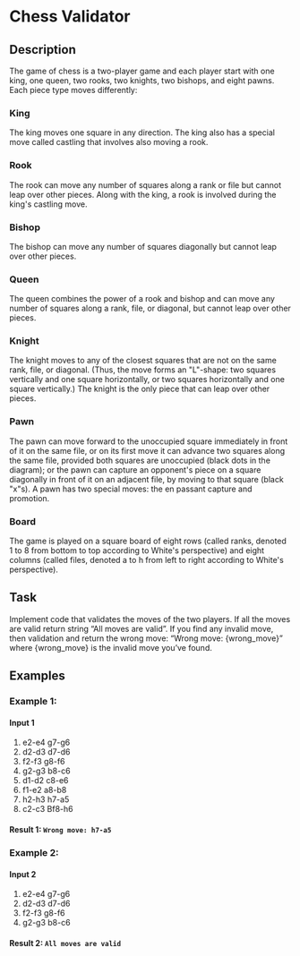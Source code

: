 # __**Chess Validator**__

## __**Description**__
The game of chess is a two-player game and each player start with one king, one queen, two rooks, two knights, two bishops, and eight pawns. Each piece type moves differently:
### __**King**__
The king moves one square in any direction. The king also has a special move called castling that involves also moving a rook.
### __**Rook**__
The rook can move any number of squares along a rank or file but cannot leap over other pieces. Along with the king, a rook is involved during the king's castling move.
### __**Bishop**__
The bishop can move any number of squares diagonally but cannot leap over other pieces.
### __**Queen**__
The queen combines the power of a rook and bishop and can move any number of squares along a rank, file, or diagonal, but cannot leap over other pieces.
### __**Knight**__
The knight moves to any of the closest squares that are not on the same rank, file, or diagonal. (Thus, the move forms an "L"-shape: two squares vertically and one square horizontally, or two squares horizontally and one square vertically.) The knight is the only piece that can leap over other pieces.
### __**Pawn**__
The pawn can move forward to the unoccupied square immediately in front of it on the same file, or on its first move it can advance two squares along the same file, provided both squares are unoccupied (black dots in the diagram); or the pawn can capture an opponent's piece on a square diagonally in front of it on an adjacent file, by moving to that square (black "x"s). A pawn has two special moves: the en passant capture and promotion.

### __**Board**__
The game is played on a square board of eight rows (called ranks, denoted 1 to 8 from bottom to top according to White's perspective) and eight columns (called files, denoted a to h from left to right according to White's perspective).

## __**Task**__
Implement code that validates the moves of the two players. If all the moves are valid return string “All moves are valid”. If you find any invalid move, then validation and return the wrong move: “Wrong move: {wrong_move}” where {wrong_move} is the invalid move you’ve found.

## __**Examples**__
### __**Example 1**__:
#### Input 1
1. e2-e4   g7-g6
2. d2-d3   d7-d6
3. f2-f3   g8-f6
4. g2-g3   b8-c6
5. d1-d2   c8-e6
6. f1-e2   a8-b8
7. h2-h3   h7-a5
8. c2-c3   Bf8-h6
#### Result 1: ` Wrong move: h7-a5 `

### __**Example 2**__:
#### Input 2
1. e2-e4   g7-g6
2. d2-d3   d7-d6
3. f2-f3   g8-f6
4. g2-g3   b8-c6
#### Result 2: `All moves are valid`
